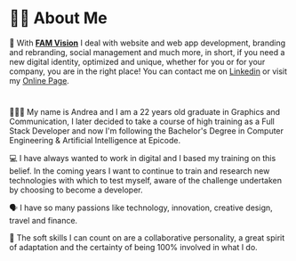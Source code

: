 <h1>👨‍💻 About Me</h1>

📌 With <b>[FAM Vision](https://famvision.it/)</b> I deal with website and web app development, branding and rebranding, social management and much more, in short, if you need a new digital identity, optimized and unique, whether for you or for your company, you are in the right place! You can contact me on [Linkedin](https://www.linkedin.com/in/andbardii) or visit my [Online Page](https://andbardii.github.io/portfolio/).

<h1></h1>

🙋🏻‍♂️ My name is Andrea and I am a 22 years old graduate in Graphics and Communication, I later decided to take a course of high training as a Full Stack Developer and now I'm following the Bachelor's Degree in Computer Engineering & Artificial Intelligence at Epicode.

💻 I have always wanted to work in digital and I based my training on this belief. In the coming years I want to continue to train and research new technologies with which to test myself, aware of the challenge undertaken by choosing to become a developer.

🗣️ I have so many passions like technology, innovation, creative design, travel and finance.

🦾 The soft skills I can count on are a collaborative personality, a great spirit of adaptation and the certainty of being 100% involved in what I do.

